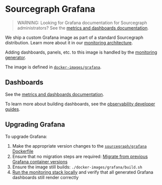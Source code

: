 # Sourcegraph Grafana

> WARNING: Looking for Grafana documentation for Sourcegraph administrators?
> See the [metrics and dashboards documentation](../../../admin/observability/metrics.md#grafana).

We ship a custom Grafana image as part of a standard Sourcegraph distribution.
Learn more about it in our [monitoring architecture](https://handbook.sourcegraph.com/engineering/observability/monitoring_architecture#sourcegraph-grafana).

Adding dashboards, panels, etc. to this image is handled by the [monitoring generator](./monitoring-generator.md).

The image is defined in [`docker-images/grafana`](https://sourcegraph.com/github.com/sourcegraph/sourcegraph/-/tree/docker-images/grafana).

## Dashboards

See the [metrics and dashboards documentation](../../../admin/observability/metrics.md#grafana).

To learn more about building dashboards, see the [observability developer guides](./index.md#guides).

## Upgrading Grafana

To upgrade Grafana:

1. Make the appropriate version changes to the [`sourcegraph/grafana` Dockerfile](https://sourcegraph.com/search?q=repo:%5Egithub%5C.com/sourcegraph/sourcegraph%24+FROM+grafana/grafana::%5Bversion.%5D+OR+LABEL+com.sourcegraph.grafana.version%3D:%5Bversion.%5D&patternType=structural)
1. Ensure that no migration steps are required: [Migrate from previous Grafana container versions](https://grafana.com/docs/grafana/latest/installation/docker/#migrate-from-previous-docker-containers-versions)
1. Ensure the image still builds: `./docker-images/grafana/build.sh`
1. [Run the monitoring stack locally](../../how-to/monitoring_local_dev.md) and verify that all generated Grafana dashboards still render correctly

